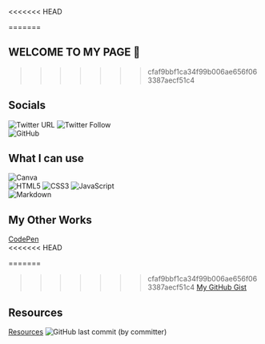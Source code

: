 <<<<<<< HEAD

=======
## WELCOME TO MY PAGE  :wave:
>>>>>>> cfaf9bbf1ca34f99b006ae656f063387aecf51c4

## Socials

![Twitter URL](https://img.shields.io/twitter/url?style=social&url=https%3A%2F%2Ftwitter.com%2FYoshiCode03)
![Twitter Follow](https://img.shields.io/twitter/follow/YoshiCode03?style=social) <br>
![GitHub](https://img.shields.io/badge/github-%23121011.svg?style=for-the-badge&logo=github&logoColor=white)


## What I can use

![Canva](https://img.shields.io/badge/Canva-%2300C4CC.svg?style=for-the-badge&logo=Canva&logoColor=white) <br> ![HTML5](https://img.shields.io/badge/html5-%23E34F26.svg?style=for-the-badge&logo=html5&logoColor=white)
![CSS3](https://img.shields.io/badge/css3-%231572B6.svg?style=for-the-badge&logo=css3&logoColor=white) ![JavaScript](https://img.shields.io/badge/javascript-%23323330.svg?style=for-the-badge&logo=javascript&logoColor=%23F7DF1E)  
![Markdown](https://img.shields.io/badge/markdown-%23000000.svg?style=for-the-badge&logo=markdown&logoColor=white)

## My Other Works

[CodePen](https://codepen.io/ysstudio22) <br>
<<<<<<< HEAD
 
=======
>>>>>>> cfaf9bbf1ca34f99b006ae656f063387aecf51c4
[My GitHub Gist](https://gist.github.com/ysstudio22)

## Resources
[Resources](https://github.com/ysstudio22/Resources) ![GitHub last commit (by committer)](https://img.shields.io/github/last-commit/ysstudio22/Resources) 
